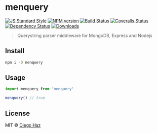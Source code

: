# menquery

[![JS Standard Style][standard-image]][standard-url]
[![NPM version][npm-image]][npm-url]
[![Build Status][travis-image]][travis-url]
[![Coveralls Status][coveralls-image]][coveralls-url]
[![Dependency Status][depstat-image]][depstat-url]
[![Downloads][download-badge]][npm-url]

> Querystring parser middleware for MongoDB, Express and Nodejs

## Install

```sh
npm i -D menquery
```

## Usage

```js
import menquery from "menquery"

menquery() // true
```

## License

MIT © [Diego Haz](http://github.com/diegohaz)

[standard-url]: http://standardjs.com
[standard-image]: https://img.shields.io/badge/code%20style-standard-brightgreen.svg

[npm-url]: https://npmjs.org/package/menquery
[npm-image]: https://img.shields.io/npm/v/menquery.svg?style=flat-square

[travis-url]: https://travis-ci.org/diegohaz/menquery
[travis-image]: https://img.shields.io/travis/diegohaz/menquery.svg?style=flat-square

[coveralls-url]: https://coveralls.io/r/diegohaz/menquery
[coveralls-image]: https://img.shields.io/coveralls/diegohaz/menquery.svg?style=flat-square

[depstat-url]: https://david-dm.org/diegohaz/menquery
[depstat-image]: https://david-dm.org/diegohaz/menquery.svg?style=flat-square

[download-badge]: http://img.shields.io/npm/dm/menquery.svg?style=flat-square
